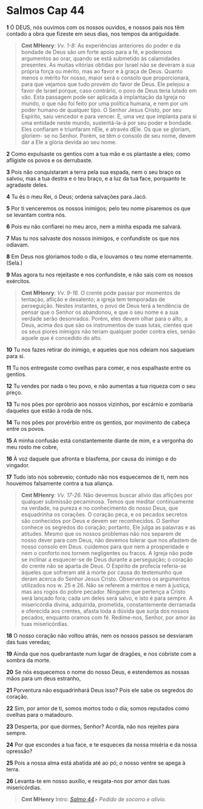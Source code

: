 # Salmos Cap 44

**1** 	Ó DEUS, nós ouvimos com os nossos ouvidos, e nossos pais nos têm contado a obra que fizeste em seus dias, nos tempos da antiguidade.

> **Cmt MHenry**: *Vv. 1-8:* As experiências anteriores do poder e da bondade de Deus são um forte apoio para a fé, e poderosos argumentos ao orar, quando se está submetido às calamidades presentes. As muitas vitórias obtidas por Israel não se deveram à sua própria força ou mérito, mas ao favor e à graça de Deus. Quanto menos o mérito for nosso, maior será o consolo que proporcionará, para que vejamos que tudo provém do favor de Deus. Ele pelejou a favor de Israel porque, caso contrário, o povo de Deus teria lutado em vão. Esta passagem pode ser aplicada à implantação da Igreja no mundo, o que não foi feito por uma política humana, e nem por um poder humano de qualquer tipo. O Senhor Jesus Cristo, por seu Espírito, saiu vencedor e para vencer. E, uma vez que implanta para si uma entidade neste mundo, sustentá-la-á por seu poder e bondade. Eles confiaram e triunfaram nEle, e através dEle. Os que se gloriam, gloriem- se no Senhor. Porém, se têm o consolo de seu nome, devem dar a Ele a glória devida ao seu nome.

**2** 	Como expulsaste os gentios com a tua mão e os plantaste a eles; como afligiste os povos e os derrubaste.

**3** 	Pois não conquistaram a terra pela sua espada, nem o seu braço os salvou, mas a tua destra e o teu braço, e a luz da tua face, porquanto te agradaste deles.

**4** 	Tu és o meu Rei, ó Deus; ordena salvações para Jacó.

**5** 	Por ti venceremos os nossos inimigos; pelo teu nome pisaremos os que se levantam contra nós.

**6** 	Pois eu não confiarei no meu arco, nem a minha espada me salvará.

**7** 	Mas tu nos salvaste dos nossos inimigos, e confundiste os que nos odiavam.

**8** 	Em Deus nos gloriamos todo o dia, e louvamos o teu nome eternamente. (Selá.)

**9** 	Mas agora tu nos rejeitaste e nos confundiste, e não sais com os nossos exércitos.

> **Cmt MHenry**: *Vv. 9-16.* O crente pode passar por momentos de tentação, aflição e desalento; a igreja tem temporadas de perseguição. Nestes instantes, o povo de Deus terá a tendência de pensar que o Senhor os abandonou, e que o seu nome e a sua verdade serão desonrados. Porém, eles devem olhar para o alto, a Deus, acima dos que são os instrumentos de suas lutas, cientes que os seus piores inimigos não teriam qualquer poder contra eles, senão aquele que é concedido do alto.

**10** 	Tu nos fazes retirar do inimigo, e aqueles que nos odeiam nos saqueiam para si.

**11** 	Tu nos entregaste como ovelhas para comer, e nos espalhaste entre os gentios.

**12** 	Tu vendes por nada o teu povo, e não aumentas a tua riqueza com o seu preço.

**13** 	Tu nos pões por opróbrio aos nossos vizinhos, por escárnio e zombaria daqueles que estão à roda de nós.

**14** 	Tu nos pões por provérbio entre os gentios, por movimento de cabeça entre os povos.

**15** 	A minha confusão está constantemente diante de mim, e a vergonha do meu rosto me cobre,

**16** 	À voz daquele que afronta e blasfema, por causa do inimigo e do vingador.

**17** 	Tudo isto nos sobreveio; contudo não nos esquecemos de ti, nem nos houvemos falsamente contra a tua aliança.

> **Cmt MHenry**: *Vv. 17-26.* Não devemos buscar alívio das aflições por qualquer submissão pecaminosa. Temos que meditar continuamente na verdade, na pureza e no conhecimento do nosso Deus, que esquadrinha os corações. O coração peca, e os pecados secretos são conhecidos por Deus e devem ser reconhecidos. O Senhor conhece os segredos do coração; portanto, Ele julga as palavras e as atitudes. Mesmo que os nossos problemas não nos separem de nosso dever para com Deus, não devemos tolerar que nos afastem de nosso consolo em Deus. cuidemos para que nem a prosperidade e nem o conforto nos tornem negligentes ou fracos. A Igreja não pode se inclinar a esquecer-se de Deus durante a perseguição; o coração do crente não se aparta de Deus. O Espírito de profecia referia-se àqueles que sofreram até à morte por causa do testemunho que deram acerca do Senhor Jesus Cristo. Observemos os argumentos utilizados nos w. 25 e 26. Não se referem a méritos e nem à justiça, mas aos rogos do pobre pecador. Ninguém que pertença a Cristo será lançado fora; cada um deles será salvo, e isto é para sempre. A misericórdia divina, adquirida, prometida, constantemente derramada e oferecida aos crentes, afasta toda a dúvida que surja dos nossos pecados, enquanto oramos com fé. Redime-nos, Senhor, por amor às tuas misericórdias.

**18** 	O nosso coração não voltou atrás, nem os nossos passos se desviaram das tuas veredas;

**19** 	Ainda que nos quebrantaste num lugar de dragões, e nos cobriste com a sombra da morte.

**20** 	Se nós esquecemos o nome do nosso Deus, e estendemos as nossas mãos para um deus estranho,

**21** 	Porventura não esquadrinhará Deus isso? Pois ele sabe os segredos do coração.

**22** 	Sim, por amor de ti, somos mortos todo o dia; somos reputados como ovelhas para o matadouro.

**23** 	Desperta, por que dormes, Senhor? Acorda, não nos rejeites para sempre.

**24** 	Por que escondes a tua face, e te esqueces da nossa miséria e da nossa opressão?

**25** 	Pois a nossa alma está abatida até ao pó; o nosso ventre se apega à terra.

**26** 	Levanta-te em nosso auxílio, e resgata-nos por amor das tuas misericórdias.


> **Cmt MHenry** Intro: *[Salmo 44](../19A-Sl/44.md#0)*> *Pedido de socorro e alívio.*